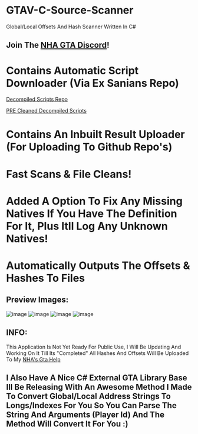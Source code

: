 # GTAV-C-Source-Scanner
Global/Local Offsets And Hash Scanner Written In C#

## Join The [NHA GTA Discord](https://discord.gg/3EQvmNMr2c)!

# Contains Automatic Script Downloader (Via Ex Sanians Repo)
[Decompiled Scripts Repo](https://github.com/dr-NHA/GTAV-Decompiled-Scripts)

[PRE Cleaned Decompiled Scripts](https://github.com/dr-NHA/NHA-Cleaned-Decompiled-Scripts)

# Contains An Inbuilt Result Uploader (For Uploading To Github Repo's)

# Fast Scans & File Cleans!

# Added A Option To Fix Any Missing Natives If You Have The Definition For It, Plus Itll Log Any Unknown Natives!

# Automatically Outputs The Offsets & Hashes To Files

## Preview Images:
![image](https://user-images.githubusercontent.com/56168811/174649477-14e57fe9-04c6-47d9-81f1-c4dd83cc5a35.png)
![image](https://user-images.githubusercontent.com/56168811/174649809-63d2fed4-f4e9-4bfb-9e93-fd04aeb4f6f3.png)
![image](https://user-images.githubusercontent.com/56168811/174649859-5d6575aa-9867-4825-895e-5f429a015fcf.png)
![image](https://user-images.githubusercontent.com/56168811/174650274-e90f9ac7-7c35-4762-adf1-b58c6ec0a998.png)


## INFO:
This Application Is Not Yet Ready For Public Use,
I Will Be Updating And Working On It Till Its "Completed"
All Hashes And Offsets Will Be Uploaded To My 
[NHA's Gta Help](https://github.com/dr-NHA/GtaV_2)


## I Also Have A Nice C# External GTA Library Base Ill Be Releasing With An Awesome Method I Made To Convert Global/Local Address Strings To Longs/Indexes For You So You Can Parse The String And Arguments (Player Id) And The Method Will Convert It For You :)
